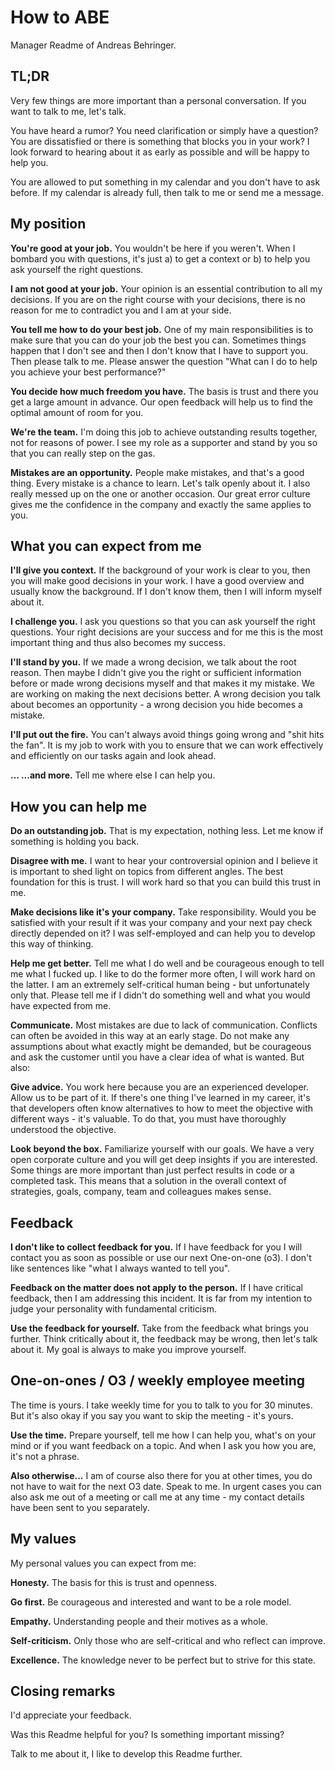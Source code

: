 # How to ABE
Manager Readme of Andreas Behringer.

## TL;DR
Very few things are more important than a personal conversation. If you want to talk to me, let's talk.

You have heard a rumor? You need clarification or simply have a question? You are dissatisfied or there is something that blocks you in your work? I look forward to hearing about it as early as possible and will be happy to help you.

You are allowed to put something in my calendar and you don't have to ask before. If my calendar is already full, then talk to me or send me a message.

## My position
**You're good at your job.** You wouldn't be here if you weren't. When I bombard you with questions, it's just a) to get a context or b) to help you ask yourself the right questions.

**I am not good at your job.** Your opinion is an essential contribution to all my decisions. If you are on the right course with your decisions, there is no reason for me to contradict you and I am at your side.

**You tell me how to do your best job.** One of my main responsibilities is to make sure that you can do your job the best you can. Sometimes things happen that I don't see and then I don't know that I have to support you. Then please talk to me. Please answer the question "What can I do to help you achieve your best performance?"

**You decide how much freedom you have.** The basis is trust and there you get a large amount in advance. Our open feedback will help us to find the optimal amount of room for you.

**We're the team.** I'm doing this job to achieve outstanding results together, not for reasons of power. I see my role as a supporter and stand by you so that you can really step on the gas.

**Mistakes are an opportunity.** People make mistakes, and that's a good thing. Every mistake is a chance to learn. Let's talk openly about it. I also really messed up on the one or another occasion. Our great error culture gives me the confidence in the company and exactly the same applies to you.

## What you can expect from me
**I'll give you context.** If the background of your work is clear to you, then you will make good decisions in your work.  I have a good overview and usually know the background. If I don't know them, then I will inform myself about it.

**I challenge you.** I ask you questions so that you can ask yourself the right questions. Your right decisions are your success and for me this is the most important thing and thus also becomes my success.

**I'll stand by you.** If we made a wrong decision, we talk about the root reason. Then maybe I didn't give you the right or sufficient information before or made wrong decisions myself and that makes it my mistake. We are working on making the next decisions better. A wrong decision you talk about becomes an opportunity - a wrong decision you hide becomes a mistake.

**I'll put out the fire.** You can't always avoid things going wrong and "shit hits the fan". It is my job to work with you to ensure that we can work effectively and efficiently on our tasks again and look ahead.

**… ...and more.** Tell me where else I can help you.

## How you can help me
**Do an outstanding job.** That is my expectation, nothing less.  Let me know if something is holding you back.

**Disagree with me.** I want to hear your controversial opinion and I believe it is important to shed light on topics from different angles. The best foundation for this is trust. I will work hard so that you can build this trust in me.

**Make decisions like it's your company.** Take responsibility.  Would you be satisfied with your result if it was your company and your next pay check directly depended on it? I was self-employed and can help you to develop this way of thinking.

**Help me get better.** Tell me what I do well and be courageous enough to tell me what I fucked up. I like to do the former more often, I will work hard on the latter. I am an extremely self-critical human being - but unfortunately only that. Please tell me if I didn't do something well and what you would have expected from me.

**Communicate.** Most mistakes are due to lack of communication.  Conflicts can often be avoided in this way at an early stage. Do not make any assumptions about what exactly might be demanded, but be courageous and ask the customer until you have a clear idea of what is wanted. But also:

**Give advice.** You work here because you are an experienced developer.  Allow us to be part of it. If there's one thing I've learned in my career, it's that developers often know alternatives to how to meet the objective with different ways - it's valuable. To do that, you must have thoroughly understood the objective.

**Look beyond the box.** Familiarize yourself with our goals. We have a very open corporate culture and you will get deep insights if you are interested. Some things are more important than just perfect results in code or a completed task. This means that a solution in the overall context of strategies, goals, company, team and colleagues makes sense.

## Feedback
**I don't like to collect feedback for you.** If I have feedback for you I will contact you as soon as possible or use our next One-on-one (o3).  I don't like sentences like "what I always wanted to tell you".

**Feedback on the matter does not apply to the person.** If I have critical feedback, then I am addressing this incident. It is far from my intention to judge your personality with fundamental criticism.

**Use the feedback for yourself.** Take from the feedback what brings you further. Think critically about it, the feedback may be wrong, then let's talk about it. My goal is always to make you improve yourself.

## One-on-ones / O3 / weekly employee meeting
The time is yours. I take weekly time for you to talk to you for 30 minutes. But it's also okay if you say you want to skip the meeting - it's yours.

**Use the time.** Prepare yourself, tell me how I can help you, what's on your mind or if you want feedback on a topic. And when I ask you how you are, it's not a phrase.

**Also otherwise...** I am of course also there for you at other times, you do not have to wait for the next O3 date. Speak to me. In urgent cases you can also ask me out of a meeting or call me at any time - my contact details have been sent to you separately.

## My values
My personal values you can expect from me:

**Honesty.** The basis for this is trust and openness. 

**Go first.** Be courageous and interested and want to be a role model. 

**Empathy.** Understanding people and their motives as a whole. 

**Self-criticism.** Only those who are self-critical and who reflect can improve. 

**Excellence.** The knowledge never to be perfect but to strive for this state. 

## Closing remarks
I'd appreciate your feedback.

Was this Readme helpful for you?
Is something important missing?

Talk to me about it, I like to develop this Readme further.
